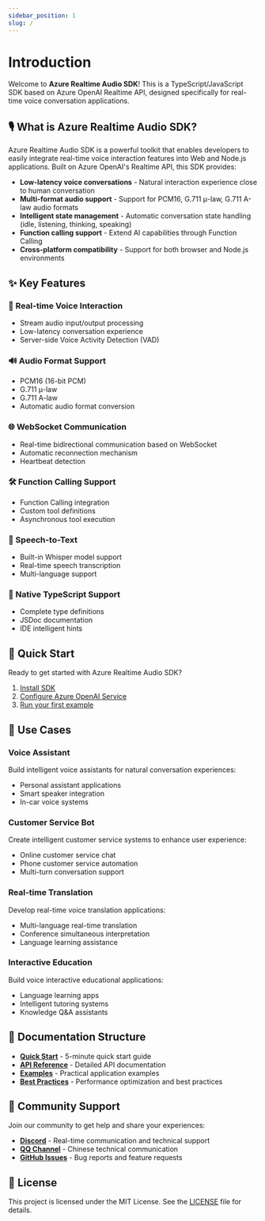 ```yaml
---
sidebar_position: 1
slug: /
---
```


# Introduction

Welcome to **Azure Realtime Audio SDK**! This is a TypeScript/JavaScript SDK based on Azure OpenAI Realtime API, designed specifically for real-time voice conversation applications.

## 🎙️ What is Azure Realtime Audio SDK?

Azure Realtime Audio SDK is a powerful toolkit that enables developers to easily integrate real-time voice interaction features into Web and Node.js applications. Built on Azure OpenAI's Realtime API, this SDK provides:

- **Low-latency voice conversations** - Natural interaction experience close to human conversation
- **Multi-format audio support** - Support for PCM16, G.711 μ-law, G.711 A-law audio formats
- **Intelligent state management** - Automatic conversation state handling (idle, listening, thinking, speaking)
- **Function calling support** - Extend AI capabilities through Function Calling
- **Cross-platform compatibility** - Support for both browser and Node.js environments

## ✨ Key Features

### 🎤 Real-time Voice Interaction
- Stream audio input/output processing
- Low-latency conversation experience
- Server-side Voice Activity Detection (VAD)

### 🔊 Audio Format Support
- PCM16 (16-bit PCM)
- G.711 μ-law
- G.711 A-law
- Automatic audio format conversion

### 🌐 WebSocket Communication
- Real-time bidirectional communication based on WebSocket
- Automatic reconnection mechanism
- Heartbeat detection

### 🛠️ Function Calling Support
- Function Calling integration
- Custom tool definitions
- Asynchronous tool execution

### 📝 Speech-to-Text
- Built-in Whisper model support
- Real-time speech transcription
- Multi-language support

### 🎯 Native TypeScript Support
- Complete type definitions
- JSDoc documentation
- IDE intelligent hints

## 🚀 Quick Start

Ready to get started with Azure Realtime Audio SDK?

1. [Install SDK](./installation.md)
2. [Configure Azure OpenAI Service](./installation.md#configure-azure-openai)
3. [Run your first example](./quick-start.md)

## 🎯 Use Cases

### Voice Assistant
Build intelligent voice assistants for natural conversation experiences:
- Personal assistant applications
- Smart speaker integration
- In-car voice systems

### Customer Service Bot
Create intelligent customer service systems to enhance user experience:
- Online customer service chat
- Phone customer service automation
- Multi-turn conversation support

### Real-time Translation
Develop real-time voice translation applications:
- Multi-language real-time translation
- Conference simultaneous interpretation
- Language learning assistance

### Interactive Education
Build voice interactive educational applications:
- Language learning apps
- Intelligent tutoring systems
- Knowledge Q&A assistants

## 📖 Documentation Structure

- **[Quick Start](./quick-start.md)** - 5-minute quick start guide
- **[API Reference](/docs/api-reference/client)** - Detailed API documentation
- **[Examples](./examples/voice-assistant.md)** - Practical application examples
- **[Best Practices](./best-practices/performance.md)** - Performance optimization and best practices

## 🤝 Community Support

Join our community to get help and share your experiences:

- **[Discord](https://discord.gg/666U6JTCQY)** - Real-time communication and technical support
- **[QQ Channel](https://pd.qq.com/s/fjwy3eo20?b=9)** - Chinese technical communication
- **[GitHub Issues](https://github.com/JsonLee12138/azure-realtime-audio-sdk/issues)** - Bug reports and feature requests

## 📄 License

This project is licensed under the MIT License. See the [LICENSE](https://github.com/JsonLee12138/azure-realtime-audio-sdk/blob/main/LICENSE) file for details. 